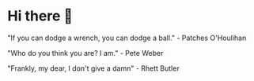 # Hi there 👋

  "If you can dodge a wrench, you can dodge a ball." - Patches O'Houlihan
  
  "Who do you think you are? I am." - Pete Weber
  
  "Frankly, my dear, I don't give a damn" - Rhett Butler


<!--
**AHulseman/AHulseman** is a ✨ _special_ ✨ repository because its `README.md` (this file) appears on your GitHub profile.

Here are some ideas to get you started:

- 🔭 I’m currently working on ...
- 🌱 I’m currently learning ...
- 👯 I’m looking to collaborate on ...
- 🤔 I’m looking for help with ...
- 💬 Ask me about ...
- 📫 How to reach me: ...
- 😄 Pronouns: ...
- ⚡ Fun fact: ...
-->
